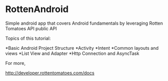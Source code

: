 RottenAndroid
=============

Simple android app that covers Android fundamentals by leveraging Rotten Tomatoes API public API

Topics of this tutorial:

*Basic Android Project Structure
*Activity
*Intent
*Common layouts and views
*List View and Adapter
*Http Connection and AsyncTask


For more,

http://developer.rottentomatoes.com/docs